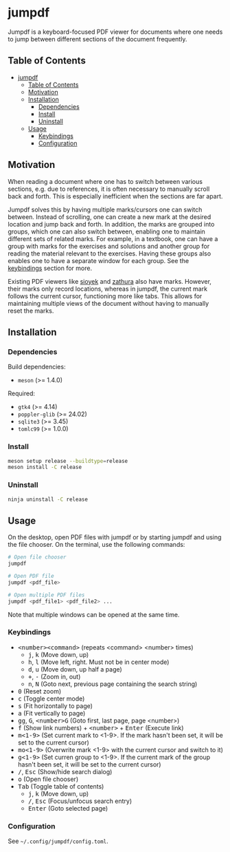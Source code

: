 # jumpdf

Jumpdf is a keyboard-focused PDF viewer for documents where one needs to jump between different sections of the document frequently.

## Table of Contents

- [jumpdf](#jumpdf)
  - [Table of Contents](#table-of-contents)
  - [Motivation](#motivation)
  - [Installation](#installation)
    - [Dependencies](#dependencies)
    - [Install](#install)
    - [Uninstall](#uninstall)
  - [Usage](#usage)
    - [Keybindings](#keybindings)
    - [Configuration](#configuration)

## Motivation

When reading a document where one has to switch between various sections, e.g. due to references, it is often necessary to manually scroll back and forth. This is especially inefficient when the sections are far apart.

Jumpdf solves this by having multiple marks/cursors one can switch between. Instead of scrolling, one can create a new mark at the desired location and jump back and forth. In addition, the marks are grouped into groups, which one can also switch between, enabling one to maintain different sets of related marks. For example, in a textbook, one can have a group with marks for the exercises and solutions and another group for reading the material relevant to the exercises. Having these groups also enables one to have a separate window for each group. See the [keybindings](#keybindings) section for more.

Existing PDF viewers like [sioyek](https://sioyek.info/) and [zathura](https://pwmt.org/projects/zathura/) also have marks. However, their marks only record locations, whereas in jumpdf, the current mark follows the current cursor, functioning more like tabs. This allows for maintaining multiple views of the document without having to manually reset the marks.

## Installation

### Dependencies

Build dependencies:

- `meson` (>= 1.4.0)

Required:

- `gtk4` (>= 4.14)
- `poppler-glib` (>= 24.02)
- `sqlite3` (>= 3.45)
- `tomlc99` (>= 1.0.0)

### Install

```sh
meson setup release --buildtype=release
meson install -C release
```

### Uninstall

```sh
ninja uninstall -C release
```

## Usage

On the desktop, open PDF files with jumpdf or by starting jumpdf and using the file chooser. On the terminal, use the following commands:

```sh
# Open file chooser
jumpdf

# Open PDF file
jumpdf <pdf_file>

# Open multiple PDF files
jumpdf <pdf_file1> <pdf_file2> ...
```

Note that multiple windows can be opened at the same time.

### Keybindings

- <kbd>\<number>\<command></kbd> (repeats \<command> \<number> times)
  - <kbd>j</kbd>, <kbd>k</kbd> (Move down, up)
  - <kbd>h</kbd>, <kbd>l</kbd> (Move left, right. Must not be in center mode)
  - <kbd>d</kbd>, <kbd>u</kbd> (Move down, up half a page)
  - <kbd>+</kbd>, <kbd>-</kbd> (Zoom in, out)
  - <kbd>n</kbd>, <kbd>N</kbd> (Goto next, previous page containing the search string)
- <kbd>0</kbd> (Reset zoom)
- <kbd>c</kbd> (Toggle center mode)
- <kbd>s</kbd> (Fit horizontally to page)
- <kbd>a</kbd> (Fit vertically to page)
- <kbd>gg</kbd>, <kbd>G</kbd>, <kbd>\<number>G</kbd> (Goto first, last page, page \<number>)
- <kbd>f</kbd> (Show link numbers) + <kbd>\<number></kbd> + <kbd>Enter</kbd> (Execute link)
- <kbd>m\<1-9></kbd> (Set current mark to \<1-9>. If the mark hasn't been set, it will be set to the current cursor)
- <kbd>mo\<1-9></kbd> (Overwrite mark \<1-9> with the current cursor and switch to it)
- <kbd>g\<1-9></kbd> (Set curren group to \<1-9>. If the current mark of the group hasn't been set, it will be set to the current cursor)
- <kbd>/</kbd>, <kbd>Esc</kbd> (Show/hide search dialog)
- <kbd>o</kbd> (Open file chooser)
- <kbd>Tab</kbd> (Toggle table of contents)
  - <kbd>j</kbd>, <kbd>k</kbd> (Move down, up)
  - <kbd>/</kbd>, <kbd>Esc</kbd> (Focus/unfocus search entry)
  - <kbd>Enter</kbd> (Goto selected page)

### Configuration

See `~/.config/jumpdf/config.toml`.